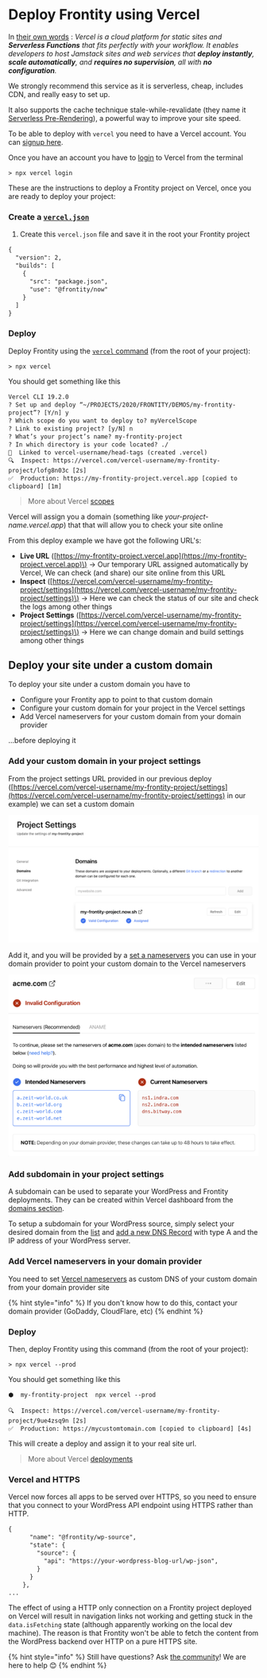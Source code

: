# Deploy Frontity using Vercel

In [their own words](https://vercel.com/docs) : _Vercel is a cloud platform for static sites and **Serverless Functions** that fits perfectly with your workflow. It enables developers to host Jamstack sites and web services that **deploy instantly**, **scale automatically**, and **requires no supervision**, all with **no configuration**._

We strongly recommend this service as it is serverless, cheap, includes CDN, and really easy to set up.

It also supports the cache technique stale-while-revalidate \(they name it [Serverless Pre-Rendering](https://vercel.com/blog/serverless-pre-rendering)\), a powerful way to improve your site speed.

To be able to deploy with `vercel` you need to have a Vercel account. You can [signup here](https://vercel.com/signup).

Once you have an account you have to [login](https://vercel.com/docs/cli#commands/login) to Vercel from the terminal

```text
> npx vercel login
```

These are the instructions to deploy a Frontity project on Vercel, once you are ready to deploy your project:

### Create a [`vercel.json`](https://vercel.com/docs/configuration#introduction/configuration-reference)

1. Create this `vercel.json` file and save it in the root your Frontity project

```text
{
  "version": 2,
  "builds": [
    {
      "src": "package.json",
      "use": "@frontity/now"
    }
  ]
}
```

### Deploy

Deploy Frontity using the [`vercel` command](https://vercel.com/docs/cli#getting-started) \(from the root of your project\):

```text
> npx vercel
```

You should get something like this

```text
Vercel CLI 19.2.0
? Set up and deploy “~/PROJECTS/2020/FRONTITY/DEMOS/my-frontity-project”? [Y/n] y
? Which scope do you want to deploy to? myVercelScope
? Link to existing project? [y/N] n
? What’s your project’s name? my-frontity-project
? In which directory is your code located? ./
🔗  Linked to vercel-username/head-tags (created .vercel)
🔍  Inspect: https://vercel.com/vercel-username/my-frontity-project/lofg8n03c [2s]
✅  Production: https://my-frontity-project.vercel.app [copied to clipboard] [1m]
```

> More about Vercel [scopes ](https://vercel.com/docs/v2/platform/users-and-teams)

Vercel will assign you a domain \(something like _your-project-name.vercel.app_\) that that will allow you to check your site online

From this deploy example we have got the following URL's:

* **Live URL** \([https://my-frontity-project.vercel.app](https://my-frontity-project.vercel.app)\) → Our temporary URL assigned automatically by Vercel, We can check \(and share\) our site online from this URL 
* **Inspect** \([https://vercel.com/vercel-username/my-frontity-project/settings](https://vercel.com/vercel-username/my-frontity-project/settings)\) → Here we can check the status of our site and check the logs among other things
* **Project Settings** \([https://vercel.com/vercel-username/my-frontity-project/settings](https://vercel.com/vercel-username/my-frontity-project/settings)\) → Here we can change domain and build settings among other things

## Deploy your site under a custom domain

To deploy your site under a custom domain you have to

* Configure your Frontity app to point to that custom domain 
* Configure your custom domain for your project in the Vercel settings
* Add Vercel nameservers for your custom domain from your domain provider 

...before deploying it

### Add your custom domain in your project settings

From the project settings URL provided in our previous deploy \([https://vercel.com/vercel-username/my-frontity-project/settings](https://vercel.com/vercel-username/my-frontity-project/settings) in our example\) we can set a custom domain

![](../.gitbook/assets/now-projects-settings%20%281%29.png)

Add it, and you will be provided by a [set a nameservers](https://vercel.com/docs/v2/custom-domains#step-4:-configuring-the-domain) you can use in your domain provider to point your custom domain to the Vercel nameservers

![vercel nameservers](../.gitbook/assets/vercel-nameservers.png)

### Add subdomain in your project settings

A subdomain can be used to separate your WordPress and Frontity deployments. They can be created within Vercel dashboard from the [domains section](https://vercel.com/dashboard/domains/).

To setup a subdomain for your WordPress source, simply select your desired domain from the [list](https://vercel.com/dashboard/domains/) and [add a new DNS Record](https://vercel.com/docs/v2/custom-domains#step-2:-add-dns-record) with type A and the IP address of your WordPress server.

### Add Vercel nameservers in your domain provider

You need to set [Vercel nameservers](https://vercel.com/docs/v2/custom-domains/#option-2:-using-external-nameservers) as custom DNS of your custom domain from your domain provider site

{% hint style="info" %}
If you don't know how to do this, contact your domain provider \(GoDaddy, CloudFlare, etc\)
{% endhint %}

### Deploy

Then, deploy Frontity using this command \(from the root of your project\):

```text
> npx vercel --prod
```

You should get something like this

```text
⬢  my-frontity-project  npx vercel --prod

🔍  Inspect: https://vercel.com/vercel-username/my-frontity-project/9ue4zsq9n [2s]
✅  Production: https://mycustomtomain.com [copied to clipboard] [4s]

```

This will create a deploy and assign it to your real site url.

> More about Vercel [deployments](https://vercel.com/docs/v2/platform/deployments)

### Vercel and HTTPS
Vercel now forces all apps to be served over HTTPS, so you need to ensure that you connect to your WordPress API endpoint using HTTPS rather than HTTP.

```...
{
      "name": "@frontity/wp-source",
      "state": {
        "source": {
          "api": "https://your-wordpress-blog-url/wp-json",
        }
      }
    },
...
```

The effect of using a HTTP only connection on a Frontity project deployed on Vercel will result in navigation links not working and getting stuck in the `data.isFetching` state (although apparently working on the local dev machine). The reason is that Frontity won't be able to fetch the content from the WordPress backend over HTTP on a pure HTTPS site.   


{% hint style="info" %}
Still have questions?
Ask [the community](https://community.frontity.org/)!
We are here to help 😊
{% endhint %}

